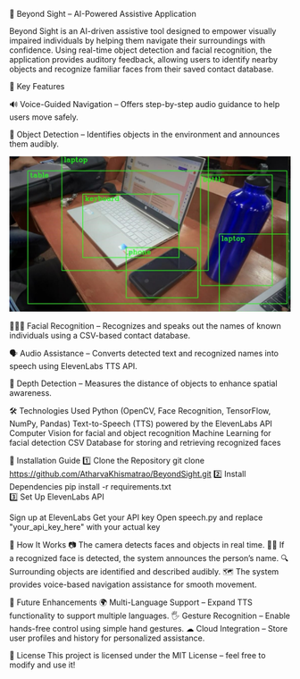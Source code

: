 🌟 Beyond Sight – AI-Powered Assistive Application


Beyond Sight is an AI-driven assistive tool designed to empower visually impaired individuals by helping them navigate their surroundings with confidence. Using real-time object detection and facial recognition, the application provides auditory feedback, allowing users to identify nearby objects and recognize familiar faces from their saved contact database.



🚀 Key Features



🔊 Voice-Guided Navigation – Offers step-by-step audio guidance to help users move safely.

🛑 Object Detection – Identifies objects in the environment and announces them audibly.

![object](https://github.com/AtharvaKhismatrao/BeyondSight/blob/361088243f65b4a7e595f8f3eb7b73e71caffa5d/images/WhatsApp%20Image%202025-01-31%20at%2009.22.48_f4d204c5.jpg)


🧑‍🤝‍🧑 Facial Recognition – Recognizes and speaks out the names of known individuals using a CSV-based contact database.

🗣 Audio Assistance – Converts detected text and recognized names into speech using ElevenLabs TTS API.

📏 Depth Detection – Measures the distance of objects to enhance spatial awareness.


🛠️ Technologies Used
Python (OpenCV, Face Recognition, TensorFlow, NumPy, Pandas)
Text-to-Speech (TTS) powered by the ElevenLabs API
Computer Vision for facial and object recognition
Machine Learning for facial detection
CSV Database for storing and retrieving recognized faces

🔧 Installation Guide
1️⃣ Clone the Repository
git clone https://github.com/AtharvaKhismatrao/BeyondSight.git
2️⃣ Install Dependencies
pip install -r requirements.txt  
3️⃣ Set Up ElevenLabs API

Sign up at ElevenLabs
Get your API key
Open speech.py and replace "your_api_key_here" with your actual key

📌 How It Works
📷 The camera detects faces and objects in real time.
🧑‍💼 If a recognized face is detected, the system announces the person’s name.
🔍 Surrounding objects are identified and described audibly.
🗺️ The system provides voice-based navigation assistance for smooth movement.

🚀 Future Enhancements
🌍 Multi-Language Support – Expand TTS functionality to support multiple languages.
🖐 Gesture Recognition – Enable hands-free control using simple hand gestures.
☁ Cloud Integration – Store user profiles and history for personalized assistance.

📜 License
This project is licensed under the MIT License – feel free to modify and use it!
